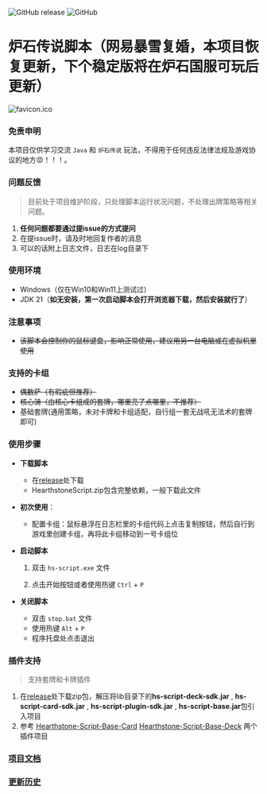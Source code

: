 ![GitHub release](https://img.shields.io/github/release/xjw580/Hearthstone-Script.svg)  ![GitHub](https://img.shields.io/github/license/xjw580/Hearthstone-Script?style=flat-square)

# 炉石传说脚本（网易暴雪复婚，本项目恢复更新，下个稳定版将在炉石国服可玩后更新）
![favicon.ico](Hearthstone-Script/src/main/resources/static/img/favicon.ico)



### 免责申明

本项目仅供学习交流 `Java` 和 `炉石传说` 玩法，不得用于任何违反法律法规及游戏协议的地方😡！！！。



### 问题反馈

> 目前处于项目维护阶段，只处理脚本运行状况问题，不处理出牌策略等相关问题。

1. **任何问题都要通过提issue的方式提问**
2. 在提issue时，请及时地回复作者的消息
3. 可以的话附上日志文件，日志在log目录下



### 使用环境

- Windows（仅在Win10和Win11上测试过）
- JDK 21（**如无安装，第一次启动脚本会打开浏览器下载，然后安装就行了**）



### 注意事项

- ~~该脚本会控制你的鼠标键盘，影响正常使用，建议用另一台电脑或在虚拟机里使用~~



### 支持的卡组

- ~~偶数萨（有瑕疵但推荐）~~
- ~~核心骑（由核心卡组成的套牌，哪里亮了点哪里，不推荐）~~
- 基础套牌(通用策略，未对卡牌和卡组适配，自行组一套无战吼无法术的套牌即可)



### 使用步骤

- **下载脚本**
  - 在[release](https://gitee.com/zergqueen/Hearthstone-Script/releases)处下载
  - HearthstoneScript.zip包含完整依赖，一般下载此文件
  
- **初次使用**：
  - 配置卡组：鼠标悬浮在日志栏里的卡组代码上点击复制按钮，然后自行到游戏里创建卡组，再将此卡组移动到一号卡组位
  
- **启动脚本**
  1. 双击 `hs-script.exe` 文件
  
  2. 点击开始按钮或者使用热键 `Ctrl` + `P`
  
- **关闭脚本**

  - 双击 `stop.bat` 文件
  - 使用热键 `Alt` + `P`  
  - 程序托盘处点击退出



### 插件支持

> 支持套牌和卡牌插件

1. 在[release](https://gitee.com/zergqueen/Hearthstone-Script/releases)处下载zip包，解压将lib目录下的**hs-script-deck-sdk.jar** , **hs-script-card-sdk.jar** ,  **hs-script-plugin-sdk.jar** , **hs-script-base.jar**包引入项目
2. 参考 [Hearthstone-Script-Base-Card](Hearthstone-Script-Base-Card)  [Hearthstone-Script-Base-Deck](Hearthstone-Script-Base-Deck) 两个插件项目



### [项目文档](https://hearthstone-script-documentation.vercel.app/)



### [更新历史](HISTRORY.md)
